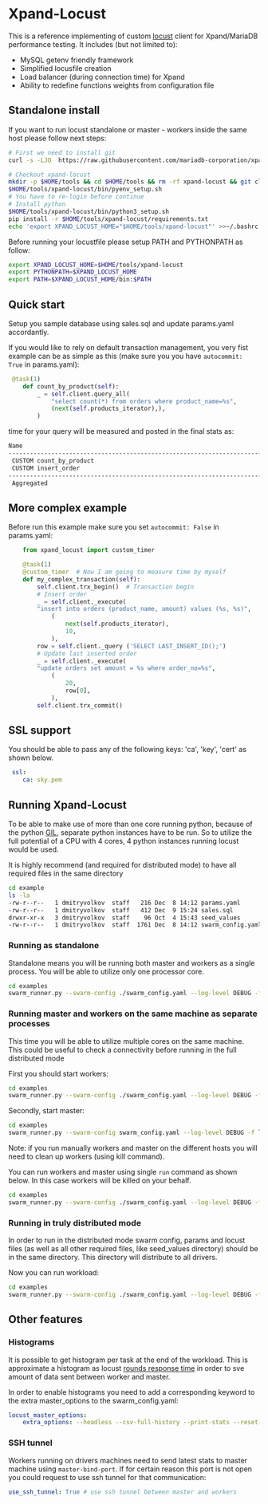 # Xpand-Locust

This is a reference implementing of custom [locust](https://locust.io/) client for Xpand/MariaDB performance testing.
It includes (but not limited to):

- MySQL getenv friendly framework
- Simplified locusfile creation
- Load balancer (during connection time) for Xpand
- Ability to redefine functions weights from configuration file  

## Standalone install

If you want to run locust standalone or master - workers inside the same host please follow next steps:

```bash
# First we need to install git 
curl -s -LJO  https://raw.githubusercontent.com/mariadb-corporation/xpand-locust/main/bin/git_setup.sh | bash -s 

# Checkout xpand-locust 
mkdir -p $HOME/tools && cd $HOME/tools && rm -rf xpand-locust && git clone https://github.com/mariadb-corporation/xpand-locust.git
$HOME/tools/xpand-locust/bin/pyenv_setup.sh
# You have to re-login before continue
# Install python
$HOME/tools/xpand-locust/bin/python3_setup.sh
pip install -r $HOME/tools/xpand-locust/requirements.txt
echo 'export XPAND_LOCUST_HOME="$HOME/tools/xpand-locust"' >>~/.bashrc
```

Before running your locustfile please setup PATH and PYTHONPATH as follow:

```bash
export XPAND_LOCUST_HOME=$HOME/tools/xpand-locust
export PYTHONPATH=$XPAND_LOCUST_HOME
export PATH=$XPAND_LOCUST_HOME/bin:$PATH
```

## Quick start

Setup you sample database using sales.sql and update params.yaml accordantly.

If you would like to rely on default transaction management, you very fist example can be as simple as this (make sure you you have `autocommit: True` in params.yaml):

```python
 @task(1)
    def count_by_product(self):
        _ = self.client.query_all(
            "select count(*) from orders where product_name=%s",
            (next(self.products_iterator),),
        )
```

time for your query will be measured and posted in the final stats as:

```bash
Name                                                                              # reqs      # fails  |     Avg     Min     Max  Median  |   req/s failures/s
----------------------------------------------------------------------------------------------------------------------------------------------------------------
 CUSTOM count_by_product                                                               16     0(0.00%)  |      19      15      25      17  |    0.72    0.00
 CUSTOM insert_order                                                                   55     0(0.00%)  |      19      15      33      18  |    2.48    0.00
----------------------------------------------------------------------------------------------------------------------------------------------------------------
 Aggregated                                                                            71     0(0.00%)  |      19      15      33      18  |    3.20    0.00
```

## More complex example

Before run this example make sure you set `autocommit: False` in params.yaml:

```python
    from xpand_locust import custom_timer

    @task(1)
    @custom_timer  # Now I am going to measure time by myself 
    def my_complex_transaction(self):
        self.client.trx_begin()  # Transaction begin 
        # Insert order 
        _ = self.client._execute(
        "insert into orders (product_name, amount) values (%s, %s)",
            (
                next(self.products_iterator),
                10,
            ),
        row = self.client._query ('SELECT LAST_INSERT_ID();')
        # Update last inserted order 
        _ = self.client._execute(
        "update orders set amount = %s where order_no=%s",
            (
                20,
                row[0],
            ),
        self.client.trx_commit()
```

## SSL support

You should be able to pass any of the following keys: 'ca', 'key', 'cert' as shown below.  

```yaml
 ssl:
    ca: sky.pem
```

## Running Xpand-Locust

To be able to make use of more than one core running python, because of the python [GIL](https://docs.python.org/3/glossary.html#term-gil), separate python instances have to be run. So to utilize the full potential of a CPU with 4 cores, 4 python instances running locust would be used.

It is highly recommend (and required for distributed mode) to have all required files in the same directory

```bash
cd example
ls -la 
-rw-r--r--   1 dmitryvolkov  staff   216 Dec  8 14:12 params.yaml
-rw-r--r--   1 dmitryvolkov  staff   412 Dec  9 15:24 sales.sql
drwxr-xr-x   3 dmitryvolkov  staff    96 Oct  4 15:43 seed_values
-rw-r--r--   1 dmitryvolkov  staff  1761 Dec  8 14:12 swarm_config.yaml
```

### Running as standalone

Standalone means you will be running both master and workers as a single process. You will be able to utilize only one processor core.

```bash
cd examples
swarm_runner.py --swarm-config ./swarm_config.yaml --log-level DEBUG -f locustfile_simple run_standalone --run-time 100 --users 10 --spawn-rate 10 --csv mysql --params ./params.yaml
```

### Running master and workers on the same machine as separate processes

This time you will be able to utilize multiple cores on the same machine. This could be useful to check a connectivity before running in the full distributed mode

First you should start workers:

```bash
cd examples
swarm_runner.py --swarm-config ./swarm_config.yaml --log-level DEBUG -f ./locustfile_simple run_workers --num-workers 2  --master-host=127.0.0.1 --params ./params.yaml
```

Secondly, start master:

```bash
cd examples
swarm_runner.py --swarm-config swarm_config.yaml --log-level DEBUG -f locustfile_simple run_master --run-time 100 --users 10 --spawn-rate 10 --csv mysql --params params.yaml --expected-workers 2
```

Note: if you run manually workers and master on the different hosts you will need to clean up workers (using kill command).

You can run workers and master using single `run` command as shown below. In this case workers will be killed on your behalf.

```bash
cd examples
swarm_runner.py --swarm-config ./swarm_config.yaml --log-level DEBUG -f ./locustfile_simple run --run-time 100 --users 10 --spawn-rate 10 --csv mysql --params ./params.yaml --num-workers 2 --drivers 127.0.0.1
```

### Running in truly distributed mode

In order to run in the distributed mode swarm config, params and locust files (as well as all other required files, like seed_values directory) should be in the same directory. This directory will distribute to all drivers.

Now you can run workload:

```bash
cd examples
swarm_runner.py --swarm-config ./swarm_config.yaml --log-level DEBUG -f ./locustfile_simple run --run-time 100 --users 10 --spawn-rate 10 --csv mysql --params ./params.yaml --num-workers 2 --drivers yin01a,yin01b
```

## Other features

### Histograms

It is possible to get histogram per task at the end of the workload. This is approximate a histogram as locust [rounds response time](https://github.com/locustio/locust/blob/master/locust/stats.py#L337) in order to sve amount of data sent between worker and master.

In order to enable histograms you need to add a corresponding keyword to the extra master_options to the swarm_config.yaml:

```yaml
locust_master_options:
    extra_options: --headless --csv-full-history --print-stats --reset-stats --histogram # 
```

### SSH tunnel

Workers running on drivers machines need to send latest stats to master machine using `master-bind-port`.  If for certain reason this port is not open you could request to use ssh tunnel for that communication:

```yaml
use_ssh_tunnel: True # use ssh tunnel between master and workers
```
